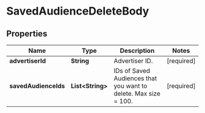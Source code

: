 # SavedAudienceDeleteBody

## Properties
Name | Type | Description | Notes
------------ | ------------- | ------------- | -------------
**advertiserId** | **String** | Advertiser ID. |[required]  
**savedAudienceIds** | **List&lt;String&gt;** | IDs of Saved Audiences that you want to delete. Max size &#x3D; 100. |[required]  
